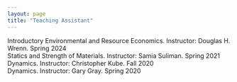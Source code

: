 ```yaml
---
layout: page
title: "Teaching Assistant"
---
```


Introductory Environmental and Resource Economics. Instructor: Douglas H. Wrenn. Spring 2024  
Statics and Strength of Materials. Instructor: Samia Suliman. Spring 2021  
Dynamics. Instructor: Christopher Kube. Fall 2020  
Dynamics. Instructor: Gary Gray. Spring 2020  
